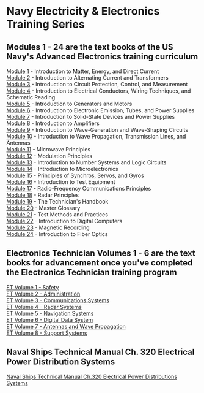 # Navy Electricity & Electronics Training Series

## Modules 1 - 24 are the text books of the US Navy's Advanced Electronics training curriculum
<a href="Mod01 - Matter Energy and DC.pdf">Module 1</a> - Introduction to Matter, Energy, and Direct Current
<br><a href="Mod02 - AC and Transformers.pdf">Module 2</a> -&nbsp;Introduction to Alternating Current and Transformers<br /> 
<a href="Mod03 - Circuit Protection Control and Measurement.pdf">Module 3</a> - Introduction to Circuit Protection, Control, and Measurement<br /> 
<a href="Mod04 - Conductors Wiring and Schematic Reading.pdf">Module 4</a> - Introduction to Electrical Conductors, Wiring Techniques, and Schematic Reading<br /> 
<a href="Mod05 - Generators and Motors.pdf">Module 5</a> - Introduction to Generators and Motors<br /> 
<a href="Mod06 - Electronic Emission Tubes and Power Supplies.pdf">Module 6</a> - Introduction to Electronic Emission, Tubes, and Power Supplies<br /> 
<a href="Mod07 - Solid-State Devices and Power Supplies.pdf">Module 7</a> - Introduction to Solid-State Devices and Power Supplies<br /> <a href="Mod08 - Amplifiers.pdf">Module 8</a> - Introduction to Amplifiers<br /> 
<a href="Mod09 - Wave-Generation and Wave-Shapping Circuits.pdf">Module 9</a> - Introduction to Wave-Generation and Wave-Shaping Circuits<br /> 
<a href="Mod10 - Wave Propagation Transmission Lines and Antennas.pdf">Module 10</a> - Introduction to Wave Propagation, Transmission Lines, and Antennas<br /> 
<a href="Mod11 - Microwave Principles.pdf">Module 11</a> - Microwave Principles<br /> 
<a href="Mod12 - Modulation Principles.pdf">Module 12</a> - Modulation Principles<br /> 
<a href="Mod13 - Number Systems and Logic Circuits.pdf">Module 13</a> - Introduction to Number Systems and Logic Circuits<br /> 
<a href="Mod14 - Microelectronics.pdf">Module 14</a> -&nbsp;Introduction to Microelectronics<br /> 
<a href="Mod15 - Principles of Synchros Servos and Gyros.pdf">Module 15</a> - Principles of Synchros, Servos, and Gyros<br /> 
<a href="Mod16 - Test Equipment.pdf">Module 16</a> - Introduction to Test Equipment<br /> 
<a href="Mod17 - Radio Frequency Communications Principles.pdf">Module 17</a> - Radio-Frequency Communications Principles<br /> 
<a href="Mod18 - Radar Principles.pdf">Module 18</a> - Radar Principles<br /> 
<a href="Mod19 - The Technicians Handbook.pdf">Module 19</a> - The Technician's Handbook<br /> 
<a href="Mod20 - Master Glossary.pdf">Module 20</a> - Master Glossary<br /> 
<a href="Mod21 - Test Methods and Practices.pdf">Module 21</a> - Test Methods and Practices<br /> 
<a href="Mod22 - Digital Computers.pdf">Module 22</a> - Introduction to Digital Computers<br /> 
<a href="Mod23 - Magnetic Recording.pdf">Module 23</a> - Magnetic Recording<br /> 
<a href="Mod24 - Fiber Optics.pdf">Module 24</a> - Introduction to Fiber Optics</p>
## Electronics Technician Volumes 1 - 6 are the text books for advancement once you've completed the Electronics Technician training program
<a href="/ETvols/ET Volume 1 - Safety.pdf">ET Volume 1 - Safety </a><br /> 
<a href="/ETvols/ET Volume 2 - Administration.pdf">ET Volume 2 - Administration </a><br /> 
<a href="/ETvols/ET Volume 3 - Communications Systems.pdf">ET Volume 3 - Communications Systems </a><br /> 
<a href="/ETvols/ET Volume 4 - Radar Systems.pdf">ET Volume 4 - Radar Systems </a><br /> 
<a href="/ETvols/ET Volume 5 - Navigation Systems.pdf">ET Volume 5 - Navigation Systems </a><br /> 
<a href="/ETvols/ET Volume 6 - Digital Data Systems.pdf">ET Volume 6 - Digital Data System</a><br />
<a href="/ETvols/ET Volume 7 - Antennas and Wave Propagation.pdf">ET Volume 7 - Antennas and Wave Propagation</a><br />
<a href="/ETvols/ET Volume 8 - Support Systems.pdf">ET Volume 8 - Support Systems</a><br />
## Naval Ships Technical Manual Ch. 320 Electrical Power Distribution Systems
<a href="/ETvols/NSTM ch320 Electric Power Distribution Systems.pdf">Naval Ships Technical Manual Ch.320 Electrical Power Distributions Systems</a>
